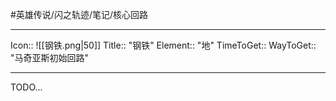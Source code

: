 #英雄传说/闪之轨迹/笔记/核心回路

---

Icon:: ![[钢铁.png|50]]
Title:: "钢铁"
Element:: "地"
TimeToGet:: 
WayToGet:: "马奇亚斯初始回路"

---

TODO...